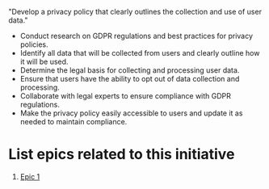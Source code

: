 "Develop a privacy policy that clearly outlines the collection and use of user data."

* Conduct research on GDPR regulations and best practices for privacy policies.
* Identify all data that will be collected from users and clearly outline how it will be used.
* Determine the legal basis for collecting and processing user data.
* Ensure that users have the ability to opt out of data collection and processing.
* Collaborate with legal experts to ensure compliance with GDPR regulations.
* Make the privacy policy easily accessible to users and update it as needed to maintain compliance.


# List epics related to this initiative
1. [Epic 1](../../../../documentation/templates/theme/initiatives/epics/epic_template.md)
